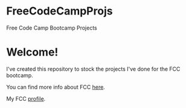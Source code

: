 # FreeCodeCampProjs
Free Code Camp Bootcamp Projects

<h1>Welcome!</h1>

I've created this repository to stock the projects I've done for the FCC bootcamp.

You can find more info about FCC <a href="https://www.freecodecamp.com/about/">here</a>.

My FCC <a href="https://www.freecodecamp.com/raoni1984">profile</a>.
